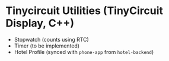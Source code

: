 # Tinycircuit Utilities (TinyCircuit Display, C++)

- Stopwatch (counts using RTC)
- Timer (to be implemented)
- Hotel Profile (synced with `phone-app` from `hotel-backend`)
